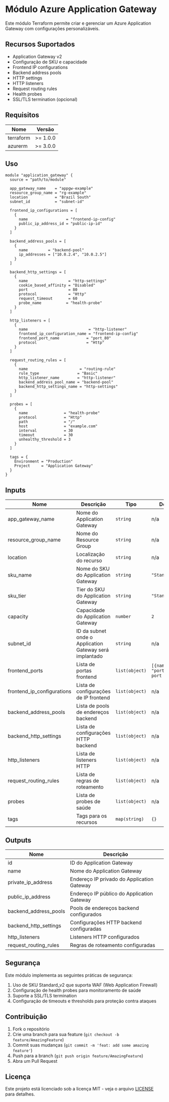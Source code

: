 # Módulo Azure Application Gateway

Este módulo Terraform permite criar e gerenciar um Azure Application Gateway com configurações personalizáveis.

## Recursos Suportados

- Application Gateway v2
- Configuração de SKU e capacidade
- Frontend IP configurations
- Backend address pools
- HTTP settings
- HTTP listeners
- Request routing rules
- Health probes
- SSL/TLS termination (opcional)

## Requisitos

| Nome | Versão |
|------|--------|
| terraform | >= 1.0.0 |
| azurerm | >= 3.0.0 |

## Uso

```hcl
module "application_gateway" {
  source = "path/to/module"

  app_gateway_name    = "appgw-example"
  resource_group_name = "rg-example"
  location            = "Brazil South"
  subnet_id           = "subnet-id"

  frontend_ip_configurations = [
    {
      name                 = "frontend-ip-config"
      public_ip_address_id = "public-ip-id"
    }
  ]

  backend_address_pools = [
    {
      name         = "backend-pool"
      ip_addresses = ["10.0.2.4", "10.0.2.5"]
    }
  ]

  backend_http_settings = [
    {
      name                  = "http-settings"
      cookie_based_affinity = "Disabled"
      port                  = 80
      protocol              = "Http"
      request_timeout       = 60
      probe_name           = "health-probe"
    }
  ]

  http_listeners = [
    {
      name                           = "http-listener"
      frontend_ip_configuration_name = "frontend-ip-config"
      frontend_port_name            = "port_80"
      protocol                      = "Http"
    }
  ]

  request_routing_rules = [
    {
      name                       = "routing-rule"
      rule_type                 = "Basic"
      http_listener_name        = "http-listener"
      backend_address_pool_name = "backend-pool"
      backend_http_settings_name = "http-settings"
    }
  ]

  probes = [
    {
      name                = "health-probe"
      protocol            = "Http"
      path                = "/"
      host                = "example.com"
      interval            = 30
      timeout             = 30
      unhealthy_threshold = 3
    }
  ]

  tags = {
    Environment = "Production"
    Project     = "Application Gateway"
  }
}
```

## Inputs

| Nome | Descrição | Tipo | Default | Obrigatório |
|------|-----------|------|---------|:-----------:|
| app_gateway_name | Nome do Application Gateway | `string` | n/a | sim |
| resource_group_name | Nome do Resource Group | `string` | n/a | sim |
| location | Localização do recurso | `string` | n/a | sim |
| sku_name | Nome do SKU do Application Gateway | `string` | `"Standard_v2"` | não |
| sku_tier | Tier do SKU do Application Gateway | `string` | `"Standard_v2"` | não |
| capacity | Capacidade do Application Gateway | `number` | `2` | não |
| subnet_id | ID da subnet onde o Application Gateway será implantado | `string` | n/a | sim |
| frontend_ports | Lista de portas frontend | `list(object)` | `[{name = "port_80", port = 80}]` | não |
| frontend_ip_configurations | Lista de configurações de IP frontend | `list(object)` | n/a | sim |
| backend_address_pools | Lista de pools de endereços backend | `list(object)` | n/a | sim |
| backend_http_settings | Lista de configurações HTTP backend | `list(object)` | n/a | sim |
| http_listeners | Lista de listeners HTTP | `list(object)` | n/a | sim |
| request_routing_rules | Lista de regras de roteamento | `list(object)` | n/a | sim |
| probes | Lista de probes de saúde | `list(object)` | n/a | sim |
| tags | Tags para os recursos | `map(string)` | `{}` | não |

## Outputs

| Nome | Descrição |
|------|-----------|
| id | ID do Application Gateway |
| name | Nome do Application Gateway |
| private_ip_address | Endereço IP privado do Application Gateway |
| public_ip_address | Endereço IP público do Application Gateway |
| backend_address_pools | Pools de endereços backend configurados |
| backend_http_settings | Configurações HTTP backend configuradas |
| http_listeners | Listeners HTTP configurados |
| request_routing_rules | Regras de roteamento configuradas |

## Segurança

Este módulo implementa as seguintes práticas de segurança:

1. Uso de SKU Standard_v2 que suporta WAF (Web Application Firewall)
2. Configuração de health probes para monitoramento de saúde
3. Suporte a SSL/TLS termination
4. Configuração de timeouts e thresholds para proteção contra ataques

## Contribuição

1. Fork o repositório
2. Crie uma branch para sua feature (`git checkout -b feature/AmazingFeature`)
3. Commit suas mudanças (`git commit -m 'feat: add some amazing feature'`)
4. Push para a branch (`git push origin feature/AmazingFeature`)
5. Abra um Pull Request

## Licença

Este projeto está licenciado sob a licença MIT - veja o arquivo [LICENSE](LICENSE) para detalhes. 